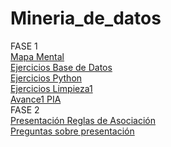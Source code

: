 # Mineria_de_datos
FASE 1  
[Mapa Mental](https://github.com/KatiaOrtiz20/Mineria_de_datos/blob/main/MapaMental_1_1799830.pdf)    
[Ejercicios Base de Datos](https://github.com/KatiaOrtiz20/Mineria_de_datos/blob/main/Equipo5-%20Ejercicio%20Base%20de%20Datos.pdf)  
[Ejercicios Python](https://github.com/KatiaOrtiz20/Mineria_de_datos/blob/main/EjerciciosBasicosPython1.ipynb)  
[Ejercicios Limpieza1](https://github.com/KatiaOrtiz20/Mineria_de_datos/blob/main/Ej_Limpieza_Equipo5.ipynb)  
[Avance1 PIA](https://github.com/KatiaOrtiz20/Mineria_de_datos/blob/main/Avance1_PIA_Equipo5.ipynb)  
FASE 2  
[Presentación Reglas de Asociación](https://github.com/KatiaOrtiz20/Mineria_de_datos/blob/main/Presentaci%C3%B3n_ReglasdeAsociaci%C3%B3n_Equipo5.pdf)  
[Preguntas sobre presentación](https://github.com/SebastianCanizales/SebastianCan/blob/main/Preguntas_Equipo5.pdf)
